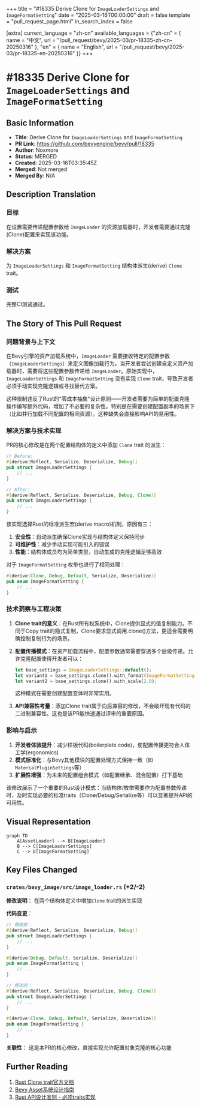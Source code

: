 +++
title = "#18335 Derive Clone for `ImageLoaderSettings` and `ImageFormatSetting`"
date = "2025-03-16T00:00:00"
draft = false
template = "pull_request_page.html"
in_search_index = false

[extra]
current_language = "zh-cn"
available_languages = {"zh-cn" = { name = "中文", url = "/pull_request/bevy/2025-03/pr-18335-zh-cn-20250316" }, "en" = { name = "English", url = "/pull_request/bevy/2025-03/pr-18335-en-20250316" }}
+++

# #18335 Derive Clone for `ImageLoaderSettings` and `ImageFormatSetting`

## Basic Information
- **Title**: Derive Clone for `ImageLoaderSettings` and `ImageFormatSetting`
- **PR Link**: https://github.com/bevyengine/bevy/pull/18335
- **Author**: Noxmore
- **Status**: MERGED
- **Created**: 2025-03-16T03:35:45Z
- **Merged**: Not merged
- **Merged By**: N/A

## Description Translation
### 目标
在设置需要传递配置参数给 `ImageLoader` 的资源加载器时，开发者需要通过克隆(Clone)配置来实现该功能。

### 解决方案
为 `ImageLoaderSettings` 和 `ImageFormatSetting` 结构体派生(derive) `Clone` trait。

### 测试
完整CI测试通过。

## The Story of This Pull Request

### 问题背景与上下文
在Bevy引擎的资产加载系统中，`ImageLoader` 需要接收特定的配置参数（`ImageLoaderSettings`）来定义图像加载行为。当开发者尝试创建自定义资产加载器时，需要将这些配置参数传递给 `ImageLoader`。原始实现中，`ImageLoaderSettings` 和 `ImageFormatSetting` 没有实现 `Clone` trait，导致开发者必须手动实现克隆逻辑或寻找替代方案。

这种限制违反了Rust的"零成本抽象"设计原则——开发者需要为简单的配置克隆操作编写额外代码，增加了不必要的复杂性。特别是在需要创建配置副本的场景下（比如并行加载不同配置的相同资源），这种缺失会直接影响API的易用性。

### 解决方案与技术实现
PR的核心修改是在两个配置结构体的定义中添加 `Clone` trait 的派生：

```rust
// Before:
#[derive(Reflect, Serialize, Deserialize, Debug)]
pub struct ImageLoaderSettings {
    // ...
}

// After:
#[derive(Reflect, Serialize, Deserialize, Debug, Clone)]
pub struct ImageLoaderSettings {
    // ...
}
```

该实现选择Rust的标准派生宏(derive macro)机制，原因有三：
1. **安全性**：自动派生确保Clone实现与结构体定义保持同步
2. **可维护性**：减少手动实现可能引入的错误
3. **性能**：结构体成员均为简单类型，自动生成的克隆逻辑足够高效

对于 `ImageFormatSetting` 枚举也进行了相同处理：
```rust
#[derive(Clone, Debug, Default, Serialize, Deserialize)]
pub enum ImageFormatSetting {
    // ...
}
```

### 技术洞察与工程决策
1. **Clone trait的意义**：在Rust所有权系统中，Clone提供显式的值复制能力。不同于Copy trait的隐式复制，Clone要求显式调用.clone()方法，更适合需要明确控制复制行为的场景。

2. **配置传播模式**：在资产加载流程中，配置参数通常需要穿透多个层级传递。允许克隆配置使得开发者可以：
   ```rust
   let base_settings = ImageLoaderSettings::default();
   let variant1 = base_settings.clone().with_format(ImageFormatSetting::FormatX);
   let variant2 = base_settings.clone().with_scale(2.0);
   ```
   这种模式在需要创建配置变体时非常实用。

3. **API兼容性考量**：添加Clone trait属于向后兼容的修改，不会破坏现有代码的二进制兼容性。这也是该PR能快速通过评审的重要原因。

### 影响与启示
1. **开发者体验提升**：减少样板代码(boilerplate code)，使配置传播更符合人体工学(ergonomics)
2. **模式标准化**：与Bevy其他模块的配置处理方式保持一致（如`MaterialPluginSettings`等）
3. **扩展性增强**：为未来的配置组合模式（如配置继承、混合配置）打下基础

该修改展示了一个重要的Rust设计模式：当结构体/枚举需要作为配置参数传递时，及时实现必要的标准traits（Clone/Debug/Serialize等）可以显著提升API的可用性。

## Visual Representation

```mermaid
graph TD
    A[AssetLoader] --> B[ImageLoader]
    B --> C[ImageLoaderSettings]
    C --> D[ImageFormatSetting]
```

## Key Files Changed

### `crates/bevy_image/src/image_loader.rs` (+2/-2)
**修改说明**：
在两个结构体定义中增加`Clone` trait的派生实现

**代码变更**：
```rust
// 修改前：
#[derive(Reflect, Serialize, Deserialize, Debug)]
pub struct ImageLoaderSettings {
    // ...
}

#[derive(Debug, Default, Serialize, Deserialize)]
pub enum ImageFormatSetting {
    // ...
}

// 修改后：
#[derive(Reflect, Serialize, Deserialize, Debug, Clone)]
pub struct ImageLoaderSettings {
    // ...
}

#[derive(Clone, Debug, Default, Serialize, Deserialize)]
pub enum ImageFormatSetting {
    // ...
}
```

**关联性**：
这是本PR的核心修改，直接实现允许配置对象克隆的核心功能

## Further Reading
1. [Rust Clone trait官方文档](https://doc.rust-lang.org/std/clone/trait.Clone.html)
2. [Bevy Asset系统设计指南](https://bevyengine.org/learn/book/assets/)
3. [Rust API设计准则 - 必须traits实现](https://rust-lang.github.io/api-guidelines/interoperability.html#types-eagerly-implement-common-traits-c-common-traits)